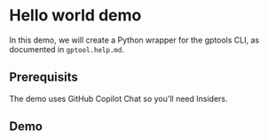 # Hello world demo

In this demo, we will create a Python wrapper for the gptools CLI, as documented in `gptool.help.md`.

## Prerequisits

The demo uses GitHub Copilot Chat so you'll need Insiders.

## Demo

